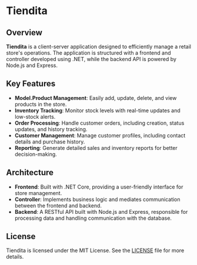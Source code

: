 # Tiendita

## Overview

**Tiendita** is a client-server application designed to efficiently manage a retail store's operations. The application is structured with a frontend and controller developed using .NET, while the backend API is powered by Node.js and Express.

## Key Features

- **Model.Product Management**: Easily add, update, delete, and view products in the store.
- **Inventory Tracking**: Monitor stock levels with real-time updates and low-stock alerts.
- **Order Processing**: Handle customer orders, including creation, status updates, and history tracking.
- **Customer Management**: Manage customer profiles, including contact details and purchase history.
- **Reporting**: Generate detailed sales and inventory reports for better decision-making.

## Architecture

- **Frontend**: Built with .NET Core, providing a user-friendly interface for store management.
- **Controller**: Implements business logic and mediates communication between the frontend and backend.
- **Backend**: A RESTful API built with Node.js and Express, responsible for processing data and handling communication with the database.

## License

Tiendita is licensed under the MIT License. See the [LICENSE](LICENSE) file for more details.
